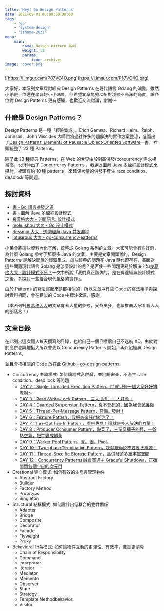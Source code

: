 ```yaml
---
title: 'Hey! Go Design Patterns'
date: 2021-09-01T00:00:00+08:00
tags:
    - 'go'
    - 'system-design'
    - 'ithome-2021'
menu:
    main:
        name: Design Pattern 系列
        weight: 11
        params:
            icon: archives
image: 'cover.png'
---
```


![https://i.imgur.com/P87VC4O.png](https://i.imgur.com/P87VC4O.png)

大家好，本系列文章探討經典 Design Patterns 在現代語言 Golang 的演變。雖然小弟是一位還在學習的小小碼農，但希望文章能夠以相對淺顯不高深的角度，讓各位對
Design Patterns 更有感觸，也歡迎交流討論，謝謝～

## 什麼是 Design Patterns？

Design Patterns 是一種「經驗集成」。Erich Gamma、Richard Helm、Ralph、Johnson、John Vlissides 大師們將過往許多問題解決的實作方案整理，進而出了[Design Patterns: Elements of Reusable Object-Oriented
Software](https://zh.wikipedia.org/wiki/%E8%AE%BE%E8%AE%A1%E6%A8%A1%E5%BC%8F%EF%BC%9A%E5%8F%AF%E5%A4%8D%E7%94%A8%E9%9D%A2%E5%90%91%E5%AF%B9%E8%B1%A1%E8%BD%AF%E4%BB%B6%E7%9A%84%E5%9F%BA%E7%A1%80)一書，裡頭統整了 23 種 Patterns。

除了此 23 種經典 Patterns，在 Web 的世界由於對高併發(concurrency)需求相當高，也衍伸出了 Concurrency
Patterns ，我選定[圖解 Java 多線程設計模式](https://www.tenlong.com.tw/products/9787115462749)來探討，裡頭有約 10 種 patterns，來確保大量的併發不產生 race condition、deadlock 等問題。

## 探討資料

- [書 - Go 語言並發之道](https://www.tenlong.com.tw/products/9787519824945)
- [書 - 圖解 Java 多線程設計模式](https://www.tenlong.com.tw/products/9787115462749)
- [良葛格大大 - 非關語言: 設計模式](https://openhome.cc/Gossip/DesignPattern/)
- [mohuishou 大大 - Go 设计模式](https://lailin.xyz/post/go-design-pattern.html)
- [Ressmix 大大 - 透彻理解 Java 并发编程](https://segmentfault.com/blog/ressmix_multithread)
- [lotusirous 大大 - go-concurrency-patterns](https://github.com/lotusirous/go-concurrency-patterns)

小弟會將這些資料內化了解，統整成 Golang
系列的文章。大家可能會有些好奇，為什麼 Golang 參考了那麼多 Java 的文章，主要是文章開頭說的，Design Patterns 是解決問題的經驗集成，這些經典的問題在 Java
時代即存在，那面對這些問題現代語言 Golang
是怎麼設計的呢？是否使一些問題更易於解決？如[良葛格大大 - 設計模式不死？](https://www.ithome.com.tw/voice/89076)一文中所說「我們真正該做的，是在傳達經典設計模式之後，多探討一些結合現代風格的實作」。

由於 Patterns 的寫法寫起來是都相似的，所以文章中有些 Code
的寫法幾乎與探討資料相同，會在相似的 Code 中標注來源，感謝。

（本系列對[良葛格大大](https://openhome.cc/Gossip/index.html)的文章有著大量的參考，受益良多，也很推薦大家看看大大的部落格！）

## 文章目錄

在此列出這次鐵人每天撰寫的目錄，也給自己一個目標讓自己不迷航 XD。由於對於高併發興趣挺大所以會先以 Concurrency Patterns 開始，再介紹經典 Design Patterns。

並且會把相關的 Code 放在此 [Github -
go-design-patterns](https://github.com/superj80820/go-design-patterns)。

- Concurrency 併發模式: 如何讓程式高併發，並足夠安全，不產生 race
condition、dead lock 等問題
    - [DAY
    2：Single Threaded Execution
    Pattern，門就只有一個大家好好排隊啊～](https://ithelp.ithome.com.tw/articles/10264769)
    - [DAY
    3：Read-Write-Lock Pattern，三人成虎，一人打虎！](https://ithelp.ithome.com.tw/articles/10265460)
    - [DAY
    4：Guarded Suspension Pattern，你不會死的，因為我會保護你](https://ithelp.ithome.com.tw/articles/10266278)
    - [DAY
    5：Thread-Per-Message Pattern，預備…發射！](https://ithelp.ithome.com.tw/articles/10267174)
    - [DAY
    6：Feature Pattern，我把未來託付給你了！](https://ithelp.ithome.com.tw/articles/10267843)
    - [DAY
    7：Fan-Out Fan-In Pattern，看吧世界！這就是多人解決的力量！](https://ithelp.ithome.com.tw/articles/10268715)
    - [DAY
    8：Producer Consumer
    Pattern，點菜了，三份穿褲子的豬，一盤熱空氣，把牛變成鱒魚](https://ithelp.ithome.com.tw/articles/10269446)
    - [DAY
    9：Worker Pool Pattern，就。很。Pool。](https://ithelp.ithome.com.tw/articles/10270015)
    - [DAY
    10：Two-phase Termination Pattern，我就跟你說不要亂拔電源！](https://ithelp.ithome.com.tw/articles/10270786)
    - [DAY
    11：Thread-Specific Storage Pattern，高併發的多重宇宙空間](https://ithelp.ithome.com.tw/articles/10271558)
    - [DAY
    12：Concurrency Patterns 融會貫通＋ Graceful
    Shutdown，正確關閉各個宇宙的次元門](https://ithelp.ithome.com.tw/articles/10272236)
- Creational 建立模式: 如何有效的生產與管理物件
    - Abstract Factory
    - Builder
    - Factory Method
    - Prototype
    - Singleton
- Structural 結構模式: 如何設計出低耦合的物件關係
    - Adapter
    - Bridge
    - Composite
    - Decorator
    - Facade
    - Flyweight
    - Proxy
- Behavioral 行為模式:
如何讓物件互動的更彈性、有效率，職責更清晰
    - Chain of Responsibility
    - Command
    - Interpreter
    - Iterator
    - Mediator
    - Memento
    - Observer
    - State
    - Strategy
    - Template Methodbehavior.
    - Visitor